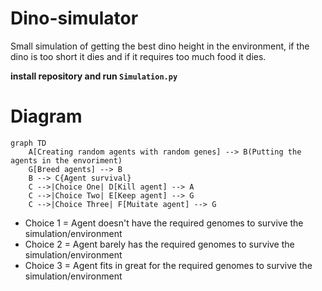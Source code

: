 # Dino-simulator
Small simulation of getting the best dino height in the environment, if the dino is too short it dies and if it requires too much food it dies.

**install repository and run `Simulation.py`**


# Diagram

```mermaid
graph TD
    A[Creating random agents with random genes] --> B(Putting the agents in the envoriment)
    G[Breed agents] --> B
    B --> C{Agent survival}
    C -->|Choice One| D[Kill agent] --> A
    C -->|Choice Two| E[Keep agent] --> G
    C -->|Choice Three| F[Muitate agent] --> G
```

* Choice 1 = Agent doesn't have the required genomes to survive the simulation/environment
* Choice 2 = Agent barely has the required genomes to survive the simulation/environment
* Choice 3 = Agent fits in great for the required genomes to survive the simulation/environment
